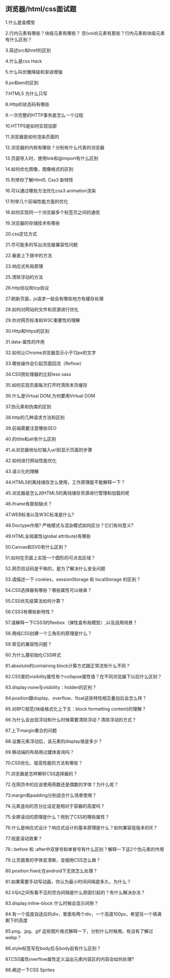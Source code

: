 ## 浏览器/html/css面试题

1.什么是盒模型

2.行内元素有哪些？块级元素有哪些？ 空(void)元素有那些？行内元素和块级元素有什么区别？

3.简述src和href的区别

4.什么是css Hack

5.什么叫优雅降级和渐进增强

6.px和em的区别

7.HTML5 为什么只写

8.Http的状态码有哪些

9.一次完整的HTTP事务是怎么一个过程

10.HTTPS是如何实现加密

11.浏览器是如何渲染页面的

12.浏览器的内核有哪些？分别有什么代表的浏览器

13.页面导入时，使用link和@import有什么区别

14.如何优化图像，图像格式的区别

15.列举你了解Html5. Css3 新特性

16.可以通过哪些方法优化css3 animation渲染

17.列举几个前端性能方面的优化

18.如何实现同一个浏览器多个标签页之间的通信

19.浏览器的存储技术有哪些

20.css定位方式

21.尽可能多的写出浏览器兼容性问题

22.垂直上下居中的方法

23.响应式布局原理

25.清除浮动的方法

26.http协议和tcp协议

27.刷新页面，js请求一般会有哪些地方有缓存处理

28.如何对网站的文件和资源进行优化

29.你对网页标准和W3C重要性的理解

30.Http和https的区别

31.data-属性的作用

32.如何让Chrome浏览器显示小于12px的文字

33.哪些操作会引起页面回流（Reflow）

34.CSS预处理器的比较less sass

35.如何实现页面每次打开时清除本页缓存

36.什么是Virtual DOM,为何要用Virtual DOM

37.伪元素和伪类的区别

38.http的几种请求方法和区别

39.前端需要注意哪些SEO

40.的title和alt有什么区别

41.从浏览器地址栏输入url到显示页面的步骤

42.如何进行网站性能优化

43.语义化的理解

44.HTML5的离线储存怎么使用，工作原理能不能解释一下？

45.浏览器是怎么对HTML5的离线储存资源进行管理和加载的呢

46.iframe有那些缺点？

47.WEB标准以及W3C标准是什么?

48.Doctype作用? 严格模式与混杂模式如何区分？它们有何意义?

49.HTML全局属性(global attribute)有哪些

50.Canvas和SVG有什么区别？

51.如何在页面上实现一个圆形的可点击区域？

52.网页验证码是干嘛的，是为了解决什么安全问题

53.请描述一下 cookies，sessionStorage 和 localStorage 的区别？

54.CSS选择器有哪些？哪些属性可以继承？

55.CSS优先级算法如何计算？

56.CSS3有哪些新特性？

57.请解释一下CSS3的flexbox（弹性盒布局模型）,以及适用场景？

58.用纯CSS创建一个三角形的原理是什么？

59.常见的兼容性问题？

60.为什么要初始化CSS样式

61.absolute的containing block计算方式跟正常流有什么不同？

62.CSS里的visibility属性有个collapse属性值？在不同浏览器下以后什么区别？

63.display:none与visibility：hidden的区别？

64.position跟display、overflow、float这些特性相互叠加后会怎么样？

65.对BFC规范(块级格式化上下文：block formatting context)的理解？

66.为什么会出现浮动和什么时候需要清除浮动？清除浮动的方式？

67.上下margin重合的问题

68.设置元素浮动后，该元素的display值是多少？

69.移动端的布局用过媒体查询吗？

70.CSS优化、提高性能的方法有哪些？

71.浏览器是怎样解析CSS选择器的？

72.在网页中的应该使用奇数还是偶数的字体？为什么呢？

73.margin和padding分别适合什么场景使用？

74.元素竖向的百分比设定是相对于容器的高度吗？

75.全屏滚动的原理是什么？用到了CSS的哪些属性？

76.什么是响应式设计？响应式设计的基本原理是什么？如何兼容低版本的IE？

77.视差滚动效果？

78.::before 和 :after中双冒号和单冒号有什么区别？解释一下这2个伪元素的作用

79.让页面里的字体变清晰，变细用CSS怎么做？

80.position:fixed;在android下无效怎么处理？

81.如果需要手动写动画，你认为最小时间间隔是多久，为什么？

82.li与li之间有看不见的空白间隔是什么原因引起的？有什么解决办法？

83.display:inline-block 什么时候会显示间隙？

84.有一个高度自适应的div，里面有两个div，一个高度100px，希望另一个填满剩下的高度

85.png、jpg、gif 这些图片格式解释一下，分别什么时候用。有没有了解过webp？

86.style标签写在body后与body前有什么区别？

87.CSS属性overflow属性定义溢出元素内容区的内容会如何处理?

88.阐述一下CSS Sprites
